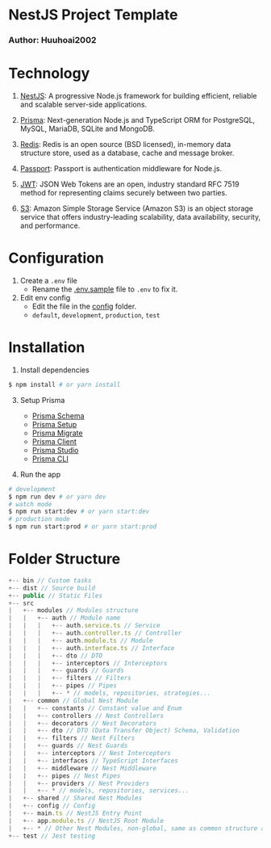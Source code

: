 # NestJS Project Template

### Author: Huuhoai2002

# Technology

1. [NestJS](https://nestjs.com/): A progressive Node.js framework for building efficient, reliable and scalable server-side applications.

2. [Prisma](https://www.prisma.io/): Next-generation Node.js and TypeScript ORM for PostgreSQL, MySQL, MariaDB, SQLite and MongoDB.

3. [Redis](https://redis.io/): Redis is an open source (BSD licensed), in-memory data structure store, used as a database, cache and message broker.

4. [Passport](http://www.passportjs.org/): Passport is authentication middleware for Node.js.

5. [JWT](https://jwt.io/): JSON Web Tokens are an open, industry standard RFC 7519 method for representing claims securely between two parties.

6. [S3](https://aws.amazon.com/s3/): Amazon Simple Storage Service (Amazon S3) is an object storage service that offers industry-leading scalability, data availability, security, and performance.

# Configuration

1. Create a `.env` file
   - Rename the [.env.sample](.env.sample) file to `.env` to fix it.
2. Edit env config
   - Edit the file in the [config](src/config) folder.
   - `default`, `development`, `production`, `test`

# Installation

1. Install dependencies

```bash
$ npm install # or yarn install
```

3. Setup Prisma

   - [Prisma Schema](https://www.prisma.io/docs/reference/api-reference/prisma-schema-reference)
   - [Prisma Setup](https://www.prisma.io/docs/getting-started/setup-prisma/start-from-scratch-typescript-postgres)
   - [Prisma Migrate](https://www.prisma.io/docs/concepts/components/prisma-migrate)
   - [Prisma Client](https://www.prisma.io/docs/concepts/components/prisma-client)
   - [Prisma Studio](https://www.prisma.io/docs/concepts/components/prisma-studio)
   - [Prisma CLI](https://www.prisma.io/docs/reference/api-reference/command-reference)

4. Run the app

```bash
# development
$ npm run dev # or yarn dev
# watch mode
$ npm run start:dev # or yarn start:dev
# production mode
$ npm run start:prod # or yarn start:prod
```

# Folder Structure

```js
+-- bin // Custom tasks
+-- dist // Source build
+-- public // Static Files
+-- src
|   +-- modules // Modules structure
|   |   +-- auth // Module name
|   |   |   +-- auth.service.ts // Service
|   |   |   +-- auth.controller.ts // Controller
|   |   |   +-- auth.module.ts // Module
|   |   |   +-- auth.interface.ts // Interface
|   |   |   +-- dto // DTO
|   |   |   +-- interceptors // Interceptors
|   |   |   +-- guards // Guards
|   |   |   +-- filters // Filters
|   |   |   +-- pipes // Pipes
|   |   |   +-- * // models, repositories, strategies...
|   +-- common // Global Nest Module
|   |   +-- constants // Constant value and Enum
|   |   +-- controllers // Nest Controllers
|   |   +-- decorators // Nest Decorators
|   |   +-- dto // DTO (Data Transfer Object) Schema, Validation
|   |   +-- filters // Nest Filters
|   |   +-- guards // Nest Guards
|   |   +-- interceptors // Nest Interceptors
|   |   +-- interfaces // TypeScript Interfaces
|   |   +-- middleware // Nest Middleware
|   |   +-- pipes // Nest Pipes
|   |   +-- providers // Nest Providers
|   |   +-- * // models, repositories, services...
|   +-- shared // Shared Nest Modules
|   +-- config // Config
|   +-- main.ts // NestJS Entry Point
|   +-- app.module.ts // NestJS Root Module
|   +-- * // Other Nest Modules, non-global, same as common structure above
+-- test // Jest testing
```
